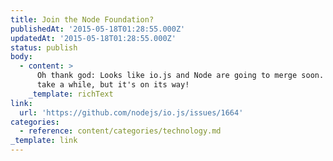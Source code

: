 ```yaml
---
title: Join the Node Foundation?
publishedAt: '2015-05-18T01:28:55.000Z'
updatedAt: '2015-05-18T01:28:55.000Z'
status: publish
body:
  - content: >
      Oh thank god: Looks like io.js and Node are going to merge soon. It'll
      take a while, but it's on its way!
    _template: richText
link:
  url: 'https://github.com/nodejs/io.js/issues/1664'
categories:
  - reference: content/categories/technology.md
_template: link
---
```



